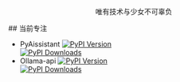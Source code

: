 <p align=center>唯有技术与少女不可辜负
</p>
## 当前专注

-  PyAissistant [![PyPI Version](https://img.shields.io/pypi/v/pyaissistant.svg)](https://pypi.org/project/pyaissistant/)  
[![PyPI Downloads](https://img.shields.io/pypi/dm/pyaissistant.svg)](https://pypi.org/project/pyaissistant/)
-  Ollama-api [![PyPI Version](https://img.shields.io/pypi/v/ollama-api.svg)](https://pypi.org/project/ollama-api/)  
[![PyPI Downloads](https://img.shields.io/pypi/dm/ollama-api.svg)](https://pypi.org/project/ollama-api/)


